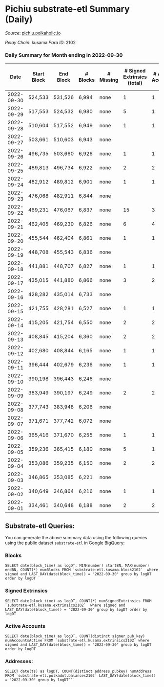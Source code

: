 # Pichiu substrate-etl Summary (Daily)

_Source_: [pichiu.polkaholic.io](https://pichiu.polkaholic.io)

*Relay Chain*: kusama
*Para ID*: 2102



### Daily Summary for Month ending in 2022-09-30


| Date | Start Block | End Block | # Blocks | # Missing | # Signed Extrinsics (total) | # Active Accounts | # Addresses with Balances | # Events | # Transfers | # XCM Transfers In | # XCM Transfers Out |
| ---- | ----------- | --------- | -------- | --------- | --------------------------- | ----------------- | ------------------------- | -------- | ----------- | ------------------ | ------------------- |
| 2022-09-30 | 524,533 | 531,526 | 6,994 | none | 1 | 1 | 660 | 13,996 |   |   |   |
| 2022-09-29 | 517,553 | 524,532 | 6,980 | none | 5 | 1 |  | 13,992 |   | 1  |   |
| 2022-09-28 | 510,604 | 517,552 | 6,949 | none | 1 | 1 |  | 13,905 |   |   |   |
| 2022-09-27 | 503,661 | 510,603 | 6,943 | none |  |  |  | 13,897 |   | 2  |   |
| 2022-09-26 | 496,735 | 503,660 | 6,926 | none | 1 | 1 |  | 13,859 |   |   |   |
| 2022-09-25 | 489,813 | 496,734 | 6,922 | none | 2 | 2 |  | 13,853 |   |   |   |
| 2022-09-24 | 482,912 | 489,812 | 6,901 | none | 1 | 1 |  | 13,809 |   |   |   |
| 2022-09-23 | 476,068 | 482,911 | 6,844 | none |  |  |  | 13,692 |   |   |   |
| 2022-09-22 | 469,231 | 476,067 | 6,837 | none | 15 | 3 |  | 13,727 | 1  |   |   |
| 2022-09-21 | 462,405 | 469,230 | 6,826 | none | 6 | 4 |  | 13,680 |   |   |   |
| 2022-09-20 | 455,544 | 462,404 | 6,861 | none | 1 | 1 |  | 13,728 |   |   |   |
| 2022-09-19 | 448,708 | 455,543 | 6,836 | none |  |  | 657 | 13,676 |   |   |   |
| 2022-09-18 | 441,881 | 448,707 | 6,827 | none | 1 | 1 | 657 | 13,661 |   |   |   |
| 2022-09-17 | 435,015 | 441,880 | 6,866 | none | 3 | 2 | 657 | 13,749 | 3  |   |   |
| 2022-09-16 | 428,282 | 435,014 | 6,733 | none |  |  | 656 | 13,470 |   |   |   |
| 2022-09-15 | 421,755 | 428,281 | 6,527 | none | 1 | 1 | 656 | 13,060 |   |   |   |
| 2022-09-14 | 415,205 | 421,754 | 6,550 | none | 2 | 2 | 656 | 13,110 |   |   |   |
| 2022-09-13 | 408,845 | 415,204 | 6,360 | none | 2 | 2 | 656 | 12,729 |   |   |   |
| 2022-09-12 | 402,680 | 408,844 | 6,165 | none | 1 | 1 | 656 | 12,339 | 1  |   |   |
| 2022-09-11 | 396,444 | 402,679 | 6,236 | none | 1 | 1 |  | 12,478 |   |   |   |
| 2022-09-10 | 390,198 | 396,443 | 6,246 | none |  |  |  | 12,496 |   |   |   |
| 2022-09-09 | 383,949 | 390,197 | 6,249 | none | 2 | 2 |  | 12,509 | 1  |   |   |
| 2022-09-08 | 377,743 | 383,948 | 6,206 | none |  |  | 655 | 12,420 |   | 1 ($8.41) |   |
| 2022-09-07 | 371,671 | 377,742 | 6,072 | none |  |  | 654 | 12,147 |   |   |   |
| 2022-09-06 | 365,416 | 371,670 | 6,255 | none | 1 | 1 | 654 | 12,516 |   |   |   |
| 2022-09-05 | 359,236 | 365,415 | 6,180 | none | 5 | 1 | 654 | 12,395 | 1  | 3  |   |
| 2022-09-04 | 353,086 | 359,235 | 6,150 | none | 2 | 2 | 654 | 12,309 |   |   |   |
| 2022-09-03 | 346,865 | 353,085 | 6,221 | none |  |  | 654 | 12,446 |   |   |   |
| 2022-09-02 | 340,649 | 346,864 | 6,216 | none | 1 | 1 | 654 | 12,438 |   |   |   |
| 2022-09-01 | 334,461 | 340,648 | 6,188 | none | 2 | 2 | 654 | 12,386 |   |   |   |

## Substrate-etl Queries:
You can generate the above summary data using the following queries using the public dataset `substrate-etl` in Google BigQuery:


### Blocks
```
SELECT date(block_time) as logDT, MIN(number) startBN, MAX(number) endBN, COUNT(*) numBlocks FROM `substrate-etl.kusama.block2102`  where signed and LAST_DAY(date(block_time)) = "2022-09-30" group by logDT order by logDT
```


### Signed Extrinsics
```
SELECT date(block_time) as logDT, COUNT(*) numSignedExtrinsics FROM `substrate-etl.kusama.extrinsics2102`  where signed and LAST_DAY(date(block_time)) = "2022-09-30" group by logDT order by logDT
```


### Active Accounts
```
SELECT date(block_time) as logDT, COUNT(distinct signer_pub_key) numAccountsActive FROM `substrate-etl.kusama.extrinsics2102` where signed and LAST_DAY(date(block_time)) = "2022-09-30" group by logDT order by logDT
```


### Addresses:
```
SELECT date(ts) as logDT, COUNT(distinct address_pubkey) numAddress FROM `substrate-etl.polkadot.balances2102` LAST_DAY(date(block_time)) = "2022-09-30" group by logDT```

